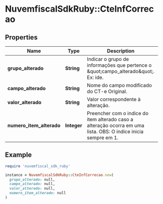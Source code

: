# NuvemfiscalSdkRuby::CteInfCorrecao

## Properties

| Name | Type | Description | Notes |
| ---- | ---- | ----------- | ----- |
| **grupo_alterado** | **String** | Indicar o grupo de informações que pertence o \&quot;campo_alterado\&quot;. Ex: ide. |  |
| **campo_alterado** | **String** | Nome do campo modificado do CT-e Original. |  |
| **valor_alterado** | **String** | Valor correspondente à alteração. |  |
| **numero_item_alterado** | **Integer** | Preencher com o indice do item alterado caso a alteração ocorra em uma lista.  OBS: O indice inicia sempre em 1. | [optional] |

## Example

```ruby
require 'nuvemfiscal_sdk_ruby'

instance = NuvemfiscalSdkRuby::CteInfCorrecao.new(
  grupo_alterado: null,
  campo_alterado: null,
  valor_alterado: null,
  numero_item_alterado: null
)
```

